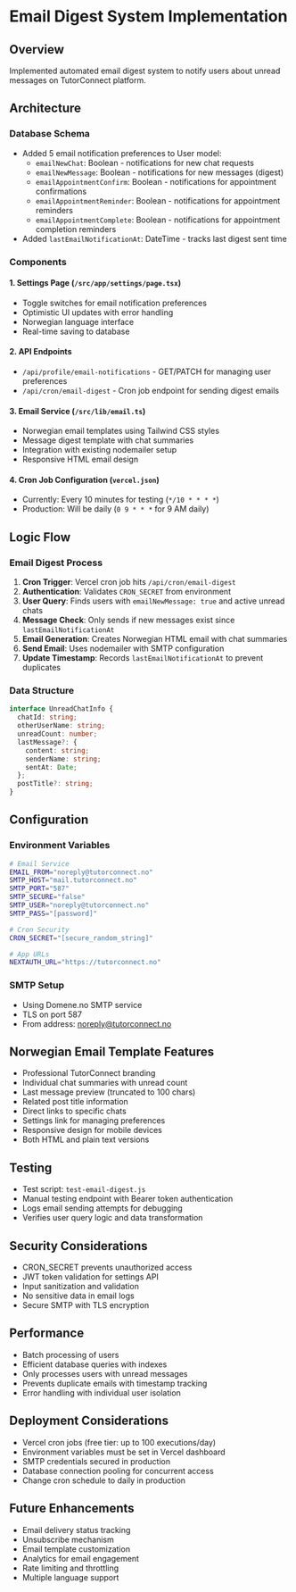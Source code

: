 # Email Digest System Implementation

## Overview
Implemented automated email digest system to notify users about unread messages on TutorConnect platform.

## Architecture

### Database Schema
- Added 5 email notification preferences to User model:
  - `emailNewChat`: Boolean - notifications for new chat requests
  - `emailNewMessage`: Boolean - notifications for new messages (digest)
  - `emailAppointmentConfirm`: Boolean - notifications for appointment confirmations
  - `emailAppointmentReminder`: Boolean - notifications for appointment reminders
  - `emailAppointmentComplete`: Boolean - notifications for appointment completion reminders
- Added `lastEmailNotificationAt`: DateTime - tracks last digest sent time

### Components

#### 1. Settings Page (`/src/app/settings/page.tsx`)
- Toggle switches for email notification preferences
- Optimistic UI updates with error handling
- Norwegian language interface
- Real-time saving to database

#### 2. API Endpoints
- `/api/profile/email-notifications` - GET/PATCH for managing user preferences
- `/api/cron/email-digest` - Cron job endpoint for sending digest emails

#### 3. Email Service (`/src/lib/email.ts`)
- Norwegian email templates using Tailwind CSS styles
- Message digest template with chat summaries
- Integration with existing nodemailer setup
- Responsive HTML email design

#### 4. Cron Job Configuration (`vercel.json`)
- Currently: Every 10 minutes for testing (`*/10 * * * *`)
- Production: Will be daily (`0 9 * * *` for 9 AM daily)

## Logic Flow

### Email Digest Process
1. **Cron Trigger**: Vercel cron job hits `/api/cron/email-digest`
2. **Authentication**: Validates `CRON_SECRET` from environment
3. **User Query**: Finds users with `emailNewMessage: true` and active unread chats
4. **Message Check**: Only sends if new messages exist since `lastEmailNotificationAt`
5. **Email Generation**: Creates Norwegian HTML email with chat summaries
6. **Send Email**: Uses nodemailer with SMTP configuration
7. **Update Timestamp**: Records `lastEmailNotificationAt` to prevent duplicates

### Data Structure
```typescript
interface UnreadChatInfo {
  chatId: string;
  otherUserName: string;
  unreadCount: number;
  lastMessage?: {
    content: string;
    senderName: string;
    sentAt: Date;
  };
  postTitle?: string;
}
```

## Configuration

### Environment Variables
```bash
# Email Service
EMAIL_FROM="noreply@tutorconnect.no"
SMTP_HOST="mail.tutorconnect.no"
SMTP_PORT="587"
SMTP_SECURE="false"
SMTP_USER="noreply@tutorconnect.no"
SMTP_PASS="[password]"

# Cron Security
CRON_SECRET="[secure_random_string]"

# App URLs
NEXTAUTH_URL="https://tutorconnect.no"
```

### SMTP Setup
- Using Domene.no SMTP service
- TLS on port 587
- From address: noreply@tutorconnect.no

## Norwegian Email Template Features
- Professional TutorConnect branding
- Individual chat summaries with unread count
- Last message preview (truncated to 100 chars)
- Related post title information
- Direct links to specific chats
- Settings link for managing preferences
- Responsive design for mobile devices
- Both HTML and plain text versions

## Testing
- Test script: `test-email-digest.js`
- Manual testing endpoint with Bearer token authentication
- Logs email sending attempts for debugging
- Verifies user query logic and data transformation

## Security Considerations
- CRON_SECRET prevents unauthorized access
- JWT token validation for settings API
- Input sanitization and validation
- No sensitive data in email logs
- Secure SMTP with TLS encryption

## Performance
- Batch processing of users
- Efficient database queries with indexes
- Only processes users with unread messages
- Prevents duplicate emails with timestamp tracking
- Error handling with individual user isolation

## Deployment Considerations
- Vercel cron jobs (free tier: up to 100 executions/day)
- Environment variables must be set in Vercel dashboard
- SMTP credentials secured in production
- Database connection pooling for concurrent access
- Change cron schedule to daily in production

## Future Enhancements
- Email delivery status tracking
- Unsubscribe mechanism
- Email template customization
- Analytics for email engagement
- Rate limiting and throttling
- Multiple language support
